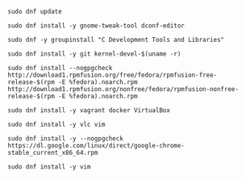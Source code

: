 `sudo dnf update`

`sudo dnf install -y gnome-tweak-tool dconf-editor`

`sudo dnf -y groupinstall "C Development Tools and Libraries"`

`sudo dnf install -y git kernel-devel-$(uname -r)`

```
sudo dnf install --nogpgcheck http://download1.rpmfusion.org/free/fedora/rpmfusion-free-release-$(rpm -E %fedora).noarch.rpm http://download1.rpmfusion.org/nonfree/fedora/rpmfusion-nonfree-release-$(rpm -E %fedora).noarch.rpm
```

`sudo dnf install -y vagrant docker VirtualBox`

`sudo dnf install -y vlc vim`

`sudo dnf install -y --nogpgcheck https://dl.google.com/linux/direct/google-chrome-stable_current_x86_64.rpm`

`sudo dnf install -y vim`
